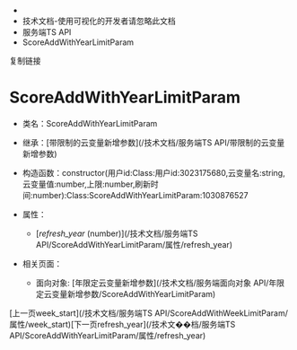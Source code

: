   * [](/)
  * 技术文档-使用可视化的开发者请忽略此文档
  * 服务端TS API
  * ScoreAddWithYearLimitParam

复制链接

# ScoreAddWithYearLimitParam

  * 类名：ScoreAddWithYearLimitParam

  * 继承：[带限制的云变量新增参数](/技术文档/服务端TS API/带限制的云变量新增参数)

  * 构造函数：constructor(用户id:Class:用户id:3023175680,云变量名:string,云变量值:number,上限:number,刷新时间:number):Class:ScoreAddWithYearLimitParam:1030876527

  * 属性：

    * [_refresh_year_ (number)](/技术文档/服务端TS API/ScoreAddWithYearLimitParam/属性/refresh_year)
  * 相关页面：

    * 面向对象: [年限定云变量新增参数](/技术文档/服务端面向对象 API/年限定云变量新增参数/ScoreAddWithYearLimitParam)

[上一页week_start](/技术文档/服务端TS
API/ScoreAddWithWeekLimitParam/属性/week_start)[下一页refresh_year](/技术文��档/服务端TS
API/ScoreAddWithYearLimitParam/属性/refresh_year)


